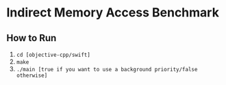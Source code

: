 # Indirect Memory Access Benchmark

## How to Run

1. `cd [objective-cpp/swift]`
2. `make`
3. `./main [true if you want to use a background priority/false otherwise]`
